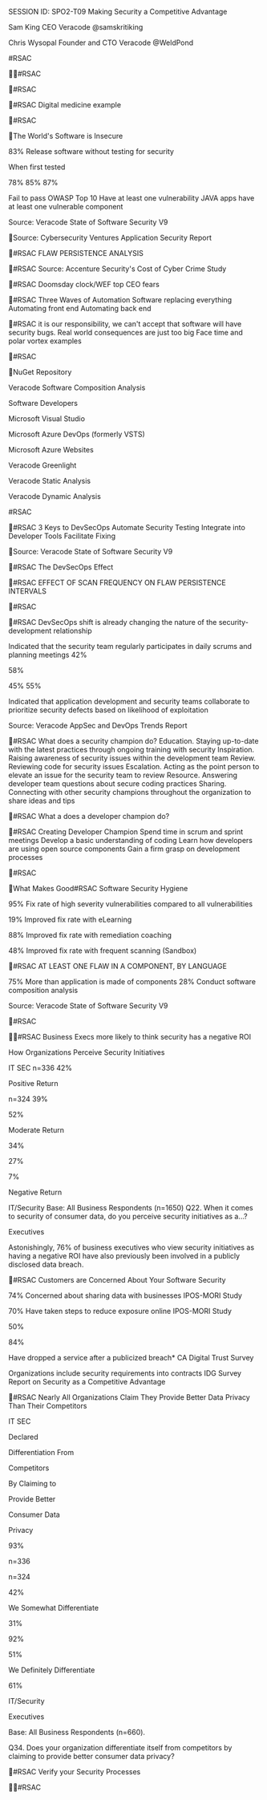 SESSION ID: SPO2-T09
Making Security a Competitive Advantage

Sam King
CEO Veracode @samskritiking

Chris Wysopal
Founder and CTO Veracode @WeldPond

#RSAC

#RSAC

#RSAC

#RSAC
Digital medicine example

#RSAC

The World's Software is Insecure

83%
Release software without testing for security

When first tested

78% 85% 87%

Fail to pass OWASP Top 10
Have at least one vulnerability JAVA apps have at least one vulnerable component

Source: Veracode State of Software Security V9

Source: Cybersecurity Ventures Application Security Report

#RSAC
FLAW PERSISTENCE ANALYSIS

#RSAC
Source: Accenture Security's Cost of Cyber Crime Study

#RSAC
Doomsday clock/WEF top CEO fears

#RSAC
Three Waves of Automation
Software replacing everything Automating front end Automating back end

#RSAC
it is our responsibility, we can't accept that software will have security bugs. Real world consequences are just too big Face time and polar vortex examples

#RSAC

NuGet Repository

Veracode Software Composition Analysis

Software Developers

Microsoft Visual Studio

Microsoft Azure DevOps (formerly VSTS)

Microsoft Azure Websites

Veracode Greenlight

Veracode Static Analysis

Veracode Dynamic Analysis

#RSAC

#RSAC
3 Keys to DevSecOps
Automate Security Testing Integrate into Developer Tools Facilitate Fixing

Source: Veracode State of Software Security V9

#RSAC
The DevSecOps Effect

#RSAC
EFFECT OF SCAN FREQUENCY ON FLAW PERSISTENCE
INTERVALS

#RSAC

#RSAC
DevSecOps shift is already changing the nature of the security-development relationship

Indicated that the security team regularly participates in daily scrums and planning meetings
42%

58%

45% 55%

Indicated that application development and security teams collaborate to prioritize security defects based on likelihood of exploitation

Source: Veracode AppSec and DevOps Trends Report

#RSAC
What does a security champion do?
Education. Staying up-to-date with the latest practices through ongoing training with security Inspiration. Raising awareness of security issues within the development team Review. Reviewing code for security issues Escalation. Acting as the point person to elevate an issue for the security team to review Resource. Answering developer team questions about secure coding practices Sharing. Connecting with other security champions throughout the organization to share ideas and tips

#RSAC
What a does a developer champion do?

#RSAC
Creating Developer Champion
Spend time in scrum and sprint meetings Develop a basic understanding of coding Learn how developers are using open source components Gain a firm grasp on development processes

#RSAC

What Makes Good#RSAC Software Security Hygiene

95%
Fix rate of high severity
vulnerabilities compared to
all vulnerabilities

19%
Improved fix rate with
eLearning

88%
Improved fix rate with
remediation coaching

48%
Improved fix rate with
frequent scanning (Sandbox)

#RSAC
AT LEAST ONE FLAW IN A COMPONENT, BY LANGUAGE

75%
More than application is made of components
28%
Conduct software composition analysis

Source: Veracode State of Software Security V9

#RSAC

#RSAC
Business Execs more likely to think security has a negative ROI

How Organizations Perceive Security Initiatives

IT SEC n=336
42%

Positive Return

n=324
39%

52%

Moderate Return

34%

27%

7%

Negative Return

IT/Security
Base: All Business Respondents (n=1650) Q22. When it comes to security of consumer data, do you perceive security initiatives as a...?

Executives

Astonishingly, 76% of business executives who view security initiatives as having a negative ROI have also previously been involved in a publicly disclosed data breach.

#RSAC
Customers are Concerned About Your Software Security

74%
Concerned about sharing data with
businesses
IPOS-MORI Study

70%
Have taken steps to reduce
exposure online
IPOS-MORI Study

50%

84%

Have dropped a service after a publicized breach*
CA Digital Trust Survey

Organizations include security requirements into
contracts
IDG Survey Report on Security as a Competitive
Advantage

#RSAC
Nearly All Organizations Claim They Provide Better Data Privacy Than Their Competitors

IT SEC

Declared

Differentiation From

Competitors

By Claiming to

Provide Better

Consumer Data

Privacy

93%

n=336

n=324

42%

We Somewhat Differentiate

31%

92%

51%

We Definitely Differentiate

61%

IT/Security

Executives

Base: All Business Respondents (n=660).

Q34. Does your organization differentiate itself from competitors by claiming to provide better consumer data privacy?

#RSAC
Verify your Security Processes

#RSAC

